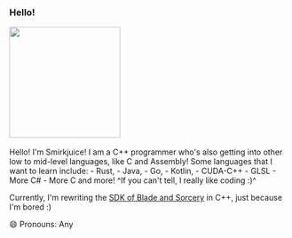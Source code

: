 ### Hello!


<a href="https://github.com/anuraghazra/convoychat">
  <img height=200 align="center" src="https://github-readme-stats.vercel.app/api/top-langs?username=smirkjuice&layout=compact&langs_count=8&card_width=320&theme=github_dark" />
</a>

<br>
<br>
Hello! I'm Smirkjuice! I am a C++ programmer who's also getting into other low to mid-level languages, like C and Assembly!
Some languages that I want to learn include: 
- Rust, 
- Java, 
- Go, 
- Kotlin, 
- CUDA-C++
- GLSL
- More C#
- More C
 and more!
^If you can't tell, I really like coding :)^

Currently, I'm rewriting the [SDK of Blade and Sorcery](https://github.com/KospY/BasSDK) in C++, just because I'm bored :)

 😄 Pronouns: Any
